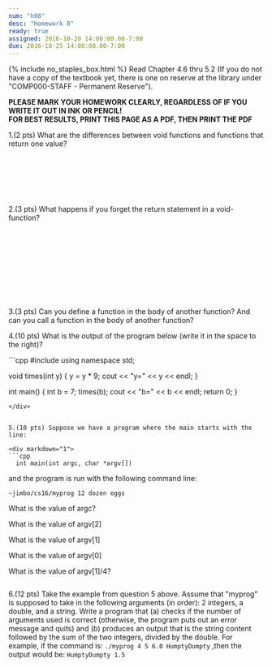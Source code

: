 ```yaml
---
num: "h08"
desc: "Homework 8"
ready: true
assigned: 2016-10-20 14:00:00.00-7:00
due: 2016-10-25 14:00:00.00-7:00
---
```

{% include no_staples_box.html %}
Read Chapter 4.6 thru 5.2 (If you do not have a copy of the textbook yet, there is one on reserve at the library under "COMP000-STAFF - Permanent Reserve").

<b>PLEASE MARK YOUR HOMEWORK CLEARLY, REGARDLESS OF IF YOU WRITE IT OUT IN INK OR PENCIL!<br/>
FOR BEST RESULTS, PRINT THIS PAGE AS A PDF, THEN PRINT THE PDF</b>

1.(2 pts) What are the differences between void functions and functions that return one value?
<div style="margin-bottom:8em"></div>

2.(3 pts) What happens if you forget the return statement in a void-function?
<div style="margin-bottom:12em"></div>

3.(3 pts) Can you define a function in the body of another function? And can you call a function in the body of another function?
  <div class="pagebreak"></div>

4.(10 pts) What is the output of the program below (write it in the space to the right)?

<div markdown="1">
```cpp
#include <iostream>
using namespace std;

void times(int y) {
  y = y * 9;
  cout << "y=" << y << endl;
}

int main() {
  int b = 7;
  times(b);
  cout << "b=" << b << endl;
  return 0;
}
```
</div>


5.(10 pts) Suppose we have a program where the main starts with the line:

<div markdown="1">
```cpp
  int main(int argc, char *argv[])  
```
</div>

  and the program is run with the following command line:

`~jimbo/cs16/myprog 12 dozen eggs`

What is the value of argc?
<div style="margin-bottom:1em"></div>

What is the value of argv[2]
<div style="margin-bottom:1em"></div>

What is the value of argv[1]
<div style="margin-bottom:1em"></div>

What is the value of argv[0]
<div style="margin-bottom:1em"></div>

What is the value of argv[1]/4?
<div style="margin-bottom:2em"></div>

6.(12 pts) Take the example from question 5 above. Assume that "myprog" is supposed to take in the following arguments (in order): 2 integers, a double, and a string. Write a program that (a) checks if the number of arguments used is correct (otherwise, the program puts out an error message and quits) and (b) produces an output that is the string content followed by the sum of the two integers, divided by the double. For example, if the command is:
`./myprog 4 5 6.0 HumptyDumpty` ,then the output would be: `HumptyDumpty 1.5`

